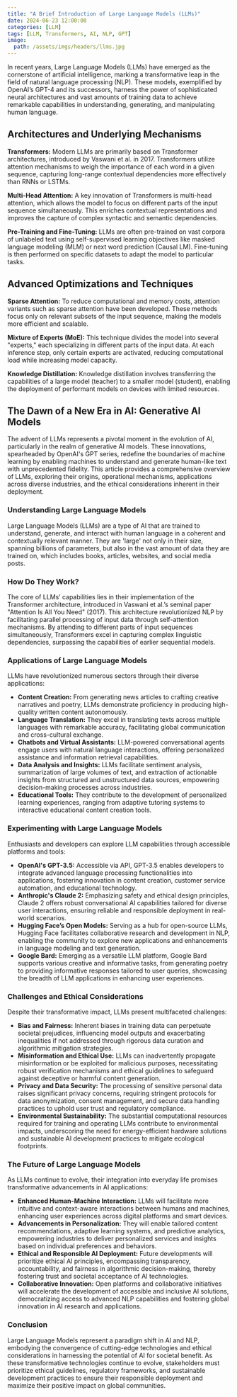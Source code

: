 ```yaml
---
title: "A Brief Introduction of Large Language Models (LLMs)"
date: 2024-06-23 12:00:00 
categories: [LLM]
tags: [LLM, Transformers, AI, NLP, GPT]
image:
  path: /assets/imgs/headers/llms.jpg
---
```

 

In recent years, Large Language Models (LLMs) have emerged as the cornerstone of artificial intelligence, marking a transformative leap in the field of natural language processing (NLP). These models, exemplified by OpenAI’s GPT-4 and its successors, harness the power of sophisticated neural architectures and vast amounts of training data to achieve remarkable capabilities in understanding, generating, and manipulating human language.

## Architectures and Underlying Mechanisms

**Transformers:** Modern LLMs are primarily based on Transformer architectures, introduced by Vaswani et al. in 2017. Transformers utilize attention mechanisms to weigh the importance of each word in a given sequence, capturing long-range contextual dependencies more effectively than RNNs or LSTMs.

**Multi-Head Attention:** A key innovation of Transformers is multi-head attention, which allows the model to focus on different parts of the input sequence simultaneously. This enriches contextual representations and improves the capture of complex syntactic and semantic dependencies.

**Pre-Training and Fine-Tuning:** LLMs are often pre-trained on vast corpora of unlabeled text using self-supervised learning objectives like masked language modeling (MLM) or next word prediction (Causal LM). Fine-tuning is then performed on specific datasets to adapt the model to particular tasks.

## Advanced Optimizations and Techniques

**Sparse Attention:** To reduce computational and memory costs, attention variants such as sparse attention have been developed. These methods focus only on relevant subsets of the input sequence, making the models more efficient and scalable.

**Mixture of Experts (MoE):** This technique divides the model into several "experts," each specializing in different parts of the input data. At each inference step, only certain experts are activated, reducing computational load while increasing model capacity.

**Knowledge Distillation:** Knowledge distillation involves transferring the capabilities of a large model (teacher) to a smaller model (student), enabling the deployment of performant models on devices with limited resources.

## The Dawn of a New Era in AI: Generative AI Models

The advent of LLMs represents a pivotal moment in the evolution of AI, particularly in the realm of generative AI models. These innovations, spearheaded by OpenAI's GPT series, redefine the boundaries of machine learning by enabling machines to understand and generate human-like text with unprecedented fidelity. This article provides a comprehensive overview of LLMs, exploring their origins, operational mechanisms, applications across diverse industries, and the ethical considerations inherent in their deployment.

### Understanding Large Language Models

Large Language Models (LLMs) are a type of AI that are trained to understand, generate, and interact with human language in a coherent and contextually relevant manner. They are 'large' not only in their size, spanning billions of parameters, but also in the vast amount of data they are trained on, which includes books, articles, websites, and social media posts.

### How Do They Work?

The core of LLMs’ capabilities lies in their implementation of the Transformer architecture, introduced in Vaswani et al.’s seminal paper "Attention Is All You Need" (2017). This architecture revolutionized NLP by facilitating parallel processing of input data through self-attention mechanisms. By attending to different parts of input sequences simultaneously, Transformers excel in capturing complex linguistic dependencies, surpassing the capabilities of earlier sequential models.

### Applications of Large Language Models


LLMs have revolutionized numerous sectors through their diverse applications:

- **Content Creation:** From generating news articles to crafting creative narratives and poetry, LLMs demonstrate proficiency in producing high-quality written content autonomously.
- **Language Translation:** They excel in translating texts across multiple languages with remarkable accuracy, facilitating global communication and cross-cultural exchange.
- **Chatbots and Virtual Assistants:** LLM-powered conversational agents engage users with natural language interactions, offering personalized assistance and information retrieval capabilities.
- **Data Analysis and Insights:** LLMs facilitate sentiment analysis, summarization of large volumes of text, and extraction of actionable insights from structured and unstructured data sources, empowering decision-making processes across industries.
- **Educational Tools:** They contribute to the development of personalized learning experiences, ranging from adaptive tutoring systems to interactive educational content creation tools.

### Experimenting with Large Language Models

Enthusiasts and developers can explore LLM capabilities through accessible platforms and tools:

- **OpenAI's GPT-3.5:** Accessible via API, GPT-3.5 enables developers to integrate advanced language processing functionalities into applications, fostering innovation in content creation, customer service automation, and educational technology.
- **Anthropic's Claude 2:** Emphasizing safety and ethical design principles, Claude 2 offers robust conversational AI capabilities tailored for diverse user interactions, ensuring reliable and responsible deployment in real-world scenarios.
- **Hugging Face’s Open Models:** Serving as a hub for open-source LLMs, Hugging Face facilitates collaborative research and development in NLP, enabling the community to explore new applications and enhancements in language modeling and text generation.
- **Google Bard:** Emerging as a versatile LLM platform, Google Bard supports various creative and informative tasks, from generating poetry to providing informative responses tailored to user queries, showcasing the breadth of LLM applications in enhancing user experiences.

### Challenges and Ethical Considerations

Despite their transformative impact, LLMs present multifaceted challenges:

- **Bias and Fairness:** Inherent biases in training data can perpetuate societal prejudices, influencing model outputs and exacerbating inequalities if not addressed through rigorous data curation and algorithmic mitigation strategies.
- **Misinformation and Ethical Use:** LLMs can inadvertently propagate misinformation or be exploited for malicious purposes, necessitating robust verification mechanisms and ethical guidelines to safeguard against deceptive or harmful content generation.
- **Privacy and Data Security:** The processing of sensitive personal data raises significant privacy concerns, requiring stringent protocols for data anonymization, consent management, and secure data handling practices to uphold user trust and regulatory compliance.
- **Environmental Sustainability:** The substantial computational resources required for training and operating LLMs contribute to environmental impacts, underscoring the need for energy-efficient hardware solutions and sustainable AI development practices to mitigate ecological footprints.

### The Future of Large Language Models

As LLMs continue to evolve, their integration into everyday life promises transformative advancements in AI applications:

- **Enhanced Human-Machine Interaction:** LLMs will facilitate more intuitive and context-aware interactions between humans and machines, enhancing user experiences across digital platforms and smart devices.
- **Advancements in Personalization:** They will enable tailored content recommendations, adaptive learning systems, and predictive analytics, empowering industries to deliver personalized services and insights based on individual preferences and behaviors.
- **Ethical and Responsible AI Deployment:** Future developments will prioritize ethical AI principles, encompassing transparency, accountability, and fairness in algorithmic decision-making, thereby fostering trust and societal acceptance of AI technologies.
- **Collaborative Innovation:** Open platforms and collaborative initiatives will accelerate the development of accessible and inclusive AI solutions, democratizing access to advanced NLP capabilities and fostering global innovation in AI research and applications.

### Conclusion

Large Language Models represent a paradigm shift in AI and NLP, embodying the convergence of cutting-edge technologies and ethical considerations in harnessing the potential of AI for societal benefit. As these transformative technologies continue to evolve, stakeholders must prioritize ethical guidelines, regulatory frameworks, and sustainable development practices to ensure their responsible deployment and maximize their positive impact on global communities.
